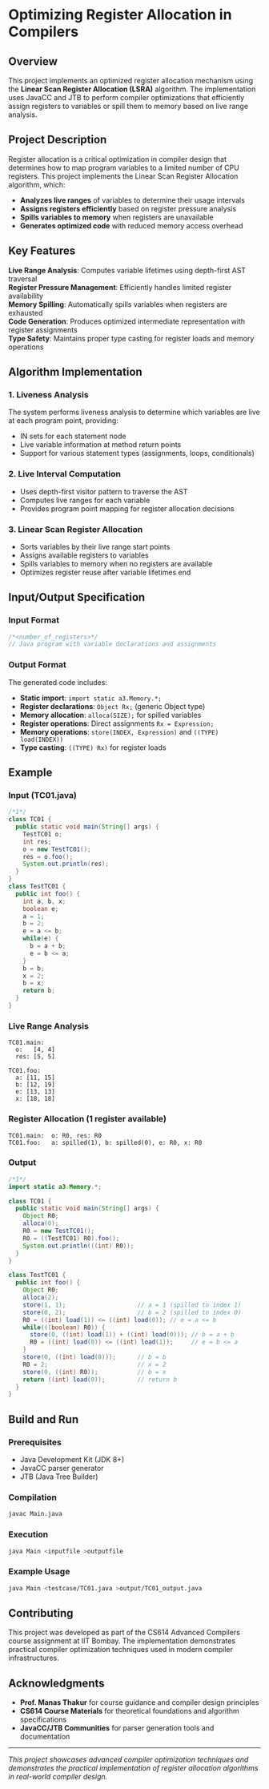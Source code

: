 # Optimizing Register Allocation in Compilers

## Overview

This project implements an optimized register allocation mechanism using the **Linear Scan Register Allocation (LSRA)** algorithm. The implementation uses JavaCC and JTB to perform compiler optimizations that efficiently assign registers to variables or spill them to memory based on live range analysis.


## Project Description

Register allocation is a critical optimization in compiler design that determines how to map program variables to a limited number of CPU registers. This project implements the Linear Scan Register Allocation algorithm, which:

- **Analyzes live ranges** of variables to determine their usage intervals
- **Assigns registers efficiently** based on register pressure analysis
- **Spills variables to memory** when registers are unavailable
- **Generates optimized code** with reduced memory access overhead

## Key Features

**Live Range Analysis**: Computes variable lifetimes using depth-first AST traversal  
**Register Pressure Management**: Efficiently handles limited register availability  
**Memory Spilling**: Automatically spills variables when registers are exhausted  
**Code Generation**: Produces optimized intermediate representation with register assignments  
**Type Safety**: Maintains proper type casting for register loads and memory operations

## Algorithm Implementation

### 1. Liveness Analysis
The system performs liveness analysis to determine which variables are live at each program point, providing:
- IN sets for each statement node
- Live variable information at method return points
- Support for various statement types (assignments, loops, conditionals)

### 2. Live Interval Computation
- Uses depth-first visitor pattern to traverse the AST
- Computes live ranges for each variable
- Provides program point mapping for register allocation decisions

### 3. Linear Scan Register Allocation
- Sorts variables by their live range start points
- Assigns available registers to variables
- Spills variables to memory when no registers are available
- Optimizes register reuse after variable lifetimes end

## Input/Output Specification

### Input Format
```java
/*<number_of_registers>*/
// Java program with variable declarations and assignments
```

### Output Format
The generated code includes:
- **Static import**: `import static a3.Memory.*;`
- **Register declarations**: `Object Rx;` (generic Object type)
- **Memory allocation**: `alloca(SIZE);` for spilled variables
- **Register operations**: Direct assignments `Rx = Expression;`
- **Memory operations**: `store(INDEX, Expression)` and `((TYPE) load(INDEX))`
- **Type casting**: `((TYPE) Rx)` for register loads

## Example

### Input (TC01.java)
```java
/*1*/
class TC01 {
  public static void main(String[] args) {
    TestTC01 o;
    int res;
    o = new TestTC01();
    res = o.foo();
    System.out.println(res);
  }
}
class TestTC01 {
  public int foo() {
    int a, b, x;
    boolean e;
    a = 1;
    b = 2;
    e = a <= b;
    while(e) {
      b = a + b;
      e = b <= a;
    }
    b = b;
    x = 2;
    b = x;
    return b;
  }
}
```

### Live Range Analysis
```
TC01.main:
  o:   [4, 4]
  res: [5, 5]

TC01.foo:
  a: [11, 15]
  b: [12, 19] 
  e: [13, 13]
  x: [18, 18]
```

### Register Allocation (1 register available)
```
TC01.main:  o: R0, res: R0
TC01.foo:   a: spilled(1), b: spilled(0), e: R0, x: R0
```

### Output
```java
/*1*/
import static a3.Memory.*;

class TC01 {
  public static void main(String[] args) {
    Object R0;
    alloca(0);
    R0 = new TestTC01();
    R0 = ((TestTC01) R0).foo();
    System.out.println(((int) R0));
  }
}

class TestTC01 {
  public int foo() {
    Object R0;
    alloca(2);
    store(1, 1);                    // a = 1 (spilled to index 1)
    store(0, 2);                    // b = 2 (spilled to index 0)  
    R0 = ((int) load(1)) <= ((int) load(0)); // e = a <= b
    while(((boolean) R0)) {
      store(0, ((int) load(1)) + ((int) load(0))); // b = a + b
      R0 = ((int) load(0)) <= ((int) load(1));     // e = b <= a
    }
    store(0, ((int) load(0)));      // b = b
    R0 = 2;                         // x = 2
    store(0, ((int) R0));           // b = x
    return ((int) load(0));         // return b
  }
}
```


## Build and Run

### Prerequisites
- Java Development Kit (JDK 8+)
- JavaCC parser generator
- JTB (Java Tree Builder)

### Compilation
```bash
javac Main.java
```

### Execution
```bash
java Main <inputfile >outputfile
```

### Example Usage
```bash
java Main <testcase/TC01.java >output/TC01_output.java
```

## Contributing

This project was developed as part of the CS614 Advanced Compilers course assignment at IIT Bombay. The implementation demonstrates practical compiler optimization techniques used in modern compiler infrastructures.

## Acknowledgments

- **Prof. Manas Thakur** for course guidance and compiler design principles
- **CS614 Course Materials** for theoretical foundations and algorithm specifications
- **JavaCC/JTB Communities** for parser generation tools and documentation

---

*This project showcases advanced compiler optimization techniques and demonstrates the practical implementation of register allocation algorithms in real-world compiler design.*